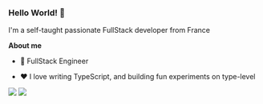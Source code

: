### Hello World! 👋

I'm a self-taught passionate FullStack developer from France

**About me**

- 💼 FullStack Engineer

- ❤️ I love writing TypeScript, and building fun experiments on type-level

 ![](https://github-readme-stats.vercel.app/api/top-langs/?username=Sh1V4x&theme=github_dark&layout=compact)  ![](https://github-readme-stats.vercel.app/api?username=Sh1V4x&show_icons=true&theme=github_dark&line_height=20) 

